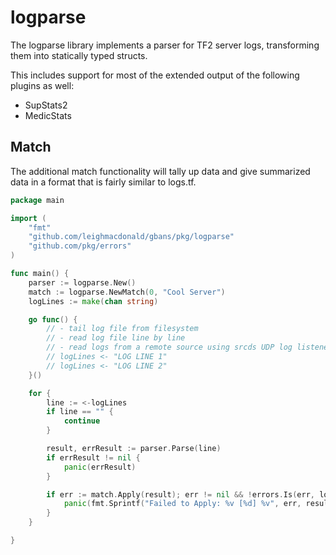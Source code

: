 # logparse

The logparse library implements a parser for TF2 server logs, transforming them into
statically typed structs.

This includes support for most of the extended output of the following plugins as well:

- SupStats2
- MedicStats

## Match

The additional match functionality will tally up data and give summarized data in a format
that is fairly similar to logs.tf.

```go
package main

import (
	"fmt"
	"github.com/leighmacdonald/gbans/pkg/logparse"
	"github.com/pkg/errors"
)

func main() {
	parser := logparse.New()
	match := logparse.NewMatch(0, "Cool Server")
	logLines := make(chan string)

	go func() {
		// - tail log file from filesystem 
		// - read log file line by line
		// - read logs from a remote source using srcds UDP log listener
		// logLines <- "LOG LINE 1"
		// logLines <- "LOG LINE 2"
	}()

	for {
		line := <-logLines
		if line == "" {
			continue
		}

		result, errResult := parser.Parse(line)
		if errResult != nil {
			panic(errResult)
		}

		if err := match.Apply(result); err != nil && !errors.Is(err, logparse.ErrIgnored) {
			panic(fmt.Sprintf("Failed to Apply: %v [%d] %v", err, result.EventType, line))
		}
	}

}
```